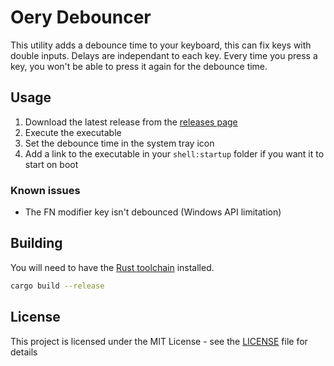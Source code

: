 # Oery Debouncer

This utility adds a debounce time to your keyboard, this can fix keys with double inputs. Delays are independant to each key. Every time you press a key, you won't be able to press it again for the debounce time.

## Usage

1.  Download the latest release from the [releases page](https://github.com/oery/oery-debouncer/releases)
2.  Execute the executable
3.  Set the debounce time in the system tray icon
4.  Add a link to the executable in your `shell:startup` folder if you want it to start on boot

### Known issues

-   The FN modifier key isn't debounced (Windows API limitation)

## Building

You will need to have the [Rust toolchain](https://www.rust-lang.org/tools/install) installed.

```sh
cargo build --release
```

## License

This project is licensed under the MIT License - see the [LICENSE](LICENSE) file for details
